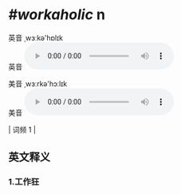 # ***\#workaholic*** n
英音 ˌwɜːkə'hɒlɪk  
英音
<audio src="./media/workaholic1.aac" controls="controls"></audio>

美音 ˌwɜːrkə'hɔːlɪk  
美音
<audio src="./media/workaholic2.aac" controls="controls"></audio>



| 词频 1 |  

英文释义
---
### 1.**工作狂**  


